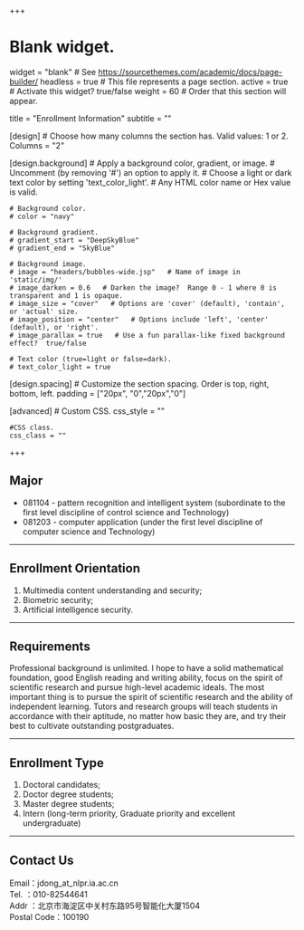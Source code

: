+++
# Blank widget.
widget = "blank"  # See https://sourcethemes.com/academic/docs/page-builder/
headless = true  # This file represents a page section.
active = true  # Activate this widget? true/false
weight = 60  # Order that this section will appear.

title = "Enrollment Information"
subtitle = ""

[design]
	# Choose how many columns the section has. Valid values: 1 or 2.
	Columns = "2"
	
[design.background]
	# Apply a background color, gradient, or image.
	# Uncomment (by removing '#') an option to apply it.
	# Choose a light or dark text color by setting 'text_color_light'.
	# Any HTML color name or Hex value is valid.
	
	# Background color.
	# color = "navy"
	
	# Background gradient.
	# gradient_start = "DeepSkyBlue"
	# gradient_end = "SkyBlue"
	
	# Background image.
	# image = "headers/bubbles-wide.jsp"   # Name of image in 'static/img/'
	# image_darken = 0.6   # Darken the image?  Range 0 - 1 where 0 is transparent and 1 is opaque.
	# image_size = "cover"   # Options are 'cover' (default), 'contain', or 'actual' size.
	# image_position = "center"   # Options include 'left', 'center' (default), or 'right'.
	# image_parallax = true   # Use a fun parallax-like fixed background effect?  true/false
	
	# Text color (true=light or false=dark).
	# text_color_light = true
	
[design.spacing]
	# Customize the section spacing. Order is top, right, bottom, left.
	padding = ["20px", "0","20px","0"]

[advanced]
	# Custom CSS.
	css_style = ""
	
	#CSS class.
	css_class = ""

+++

<h2>Major</h2>

- 081104 - pattern recognition and intelligent system (subordinate to the first level discipline of control science and Technology)    
- 081203 - computer application (under the first level discipline of computer science and Technology)

<hr/>
<h2>Enrollment Orientation</h2>


1. Multimedia content understanding and security;
2. Biometric security;
3. Artificial intelligence security.    
<hr/>
<h2>Requirements</h2>

<p>    Professional background is unlimited. I hope to have a solid mathematical foundation, good English reading and writing ability, focus on the spirit of scientific research and pursue high-level academic ideals. The most important thing is to pursue the spirit of scientific research and the ability of independent learning. Tutors and research groups will teach students in accordance with their aptitude, no matter how basic they are, and try their best to cultivate outstanding postgraduates.</p>

<hr/>

<h2>Enrollment Type</h2>


1. Doctoral candidates;
2. Doctor degree students;
3. Master degree students;
4. Intern (long-term priority, Graduate priority and excellent undergraduate)

<hr/>

<h2>Contact Us</h2>

Email：jdong_at_nlpr.ia.ac.cn    
Tel. ：010-82544641    
Addr ：北京市海淀区中关村东路95号智能化大厦1504    
Postal Code：100190